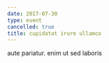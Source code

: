 ```yaml
---
date: 2017-07-30
type: event
cancelled: true
title: cupidatat irure ullamco
---
```

aute pariatur. enim ut sed laboris